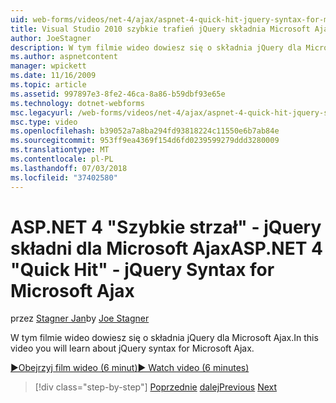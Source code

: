 ```yaml
---
uid: web-forms/videos/net-4/ajax/aspnet-4-quick-hit-jquery-syntax-for-microsoft-ajax
title: Visual Studio 2010 szybkie trafień jQuery składnia Microsoft Ajax | Dokumentacja firmy Microsoft
author: JoeStagner
description: W tym filmie wideo dowiesz się o składnia jQuery dla Microsoft Ajax.
ms.author: aspnetcontent
manager: wpickett
ms.date: 11/16/2009
ms.topic: article
ms.assetid: 997897e3-8fe2-46ca-8a86-b59dbf93e65e
ms.technology: dotnet-webforms
msc.legacyurl: /web-forms/videos/net-4/ajax/aspnet-4-quick-hit-jquery-syntax-for-microsoft-ajax
msc.type: video
ms.openlocfilehash: b39052a7a8ba294fd93818224c11550e6b7ab84e
ms.sourcegitcommit: 953ff9ea4369f154d6fd0239599279ddd3280009
ms.translationtype: MT
ms.contentlocale: pl-PL
ms.lasthandoff: 07/03/2018
ms.locfileid: "37402580"
---
```

<a name="aspnet-4-quick-hit---jquery-syntax-for-microsoft-ajax"></a><span data-ttu-id="1bb64-103">ASP.NET 4 "Szybkie strzał" - jQuery składni dla Microsoft Ajax</span><span class="sxs-lookup"><span data-stu-id="1bb64-103">ASP.NET 4 "Quick Hit" - jQuery Syntax for Microsoft Ajax</span></span>
====================
<span data-ttu-id="1bb64-104">przez [Stagner Jan](https://github.com/JoeStagner)</span><span class="sxs-lookup"><span data-stu-id="1bb64-104">by [Joe Stagner](https://github.com/JoeStagner)</span></span>

<span data-ttu-id="1bb64-105">W tym filmie wideo dowiesz się o składnia jQuery dla Microsoft Ajax.</span><span class="sxs-lookup"><span data-stu-id="1bb64-105">In this video you will learn about jQuery syntax for Microsoft Ajax.</span></span> 

[<span data-ttu-id="1bb64-106">&#9654;Obejrzyj film wideo (6 minut)</span><span class="sxs-lookup"><span data-stu-id="1bb64-106">&#9654; Watch video (6 minutes)</span></span>](https://channel9.msdn.com/Blogs/ASP-NET-Site-Videos/aspnet-4-quick-hit-jquery-syntax-for-microsoft-ajax)

> [!div class="step-by-step"]
> <span data-ttu-id="1bb64-107">[Poprzednie](aspnet-4-quick-hit-the-scriptloader.md)
> [dalej](aspnet-4-quick-hit-ajax-data-templates.md)</span><span class="sxs-lookup"><span data-stu-id="1bb64-107">[Previous](aspnet-4-quick-hit-the-scriptloader.md)
[Next](aspnet-4-quick-hit-ajax-data-templates.md)</span></span>
